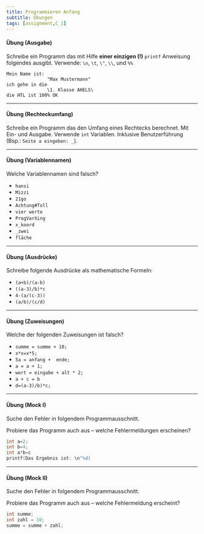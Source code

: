 ```yaml
---
title: Programmieren Anfang
subtitle: Übungen
tags: [assignment,C_1]
---
```


#### **Übung (Ausgabe)**

Schreibe ein Programm das mit Hilfe **einer einzigen (!)** `printf` Anweisung folgendes ausgibt. Verwende: `\n`\, `\t`, `\"`, `\\`, und `%%` 

```
Mein Name ist:
               "Max Mustermann"
ich gehe in die
               \1. Klasse AHELS\
die HTL ist 100% OK
```

---

#### **Übung (Rechteckumfang)**

Schreibe ein Programm das den Umfang eines Rechtecks berechnet. Mit Ein- und Ausgabe. Verwende `int` Variablen. Inklusive Benutzerführung (Bsp.: `Seite a eingeben: _`).

---

#### **Übung (Variablennamen)**

Welche Variablennamen sind falsch?

- `hansi`
- `Mizzi`
- `21go`
- `Achtung#Toll`
- `vier werte`
- `ProgVarXing`
- `x_koord`
- `_zwei`
- `fläche`

---

#### **Übung (Ausdrücke)**

Schreibe folgende Ausdrücke als mathematische Formeln:

- `(a+b)/(a-b)`
- `((a-3)/b)*c`
- `4-(a/(c-3))`
- `(a/b)/(c/d)`

---

#### **Übung (Zuweisungen)**

Welche der folgenden Zuweisungen ist falsch?

- `summe = summe + 10;`
- `x*x=x*5;`
- `5a = anfang +  ende;`
- `a = a + 1;`
- `wert = eingabe + alt * 2;`
- `a + c = b`
- `d=(a-3)/b)*c;`

---

#### **Übung (Mock I)**

Suche den Fehler in folgendem Programmausschnitt.

Probiere das Programm auch aus – welche Fehlermeldungen erscheinen?

```c
int a=2;
int b=4;
int a*b=c
printf(Das Ergebnis ist: \n"%d)
```

---

#### **Übung (Mock II)**

Suche den Fehler in folgendem Programmausschnitt.

Probiere das Programm auch aus – welche Fehlermeldung erscheint?

```c
int summe;
int zahl = 10;
summe = summe + zahl;
```
